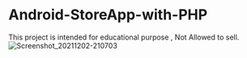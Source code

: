 # Android-StoreApp-with-PHP
This project is intended for educational purpose , Not Allowed to sell.
![Screenshot_20211202-210703](https://user-images.githubusercontent.com/76838562/144526150-588e9930-68a5-4557-a955-d7e16fb7bcb9.jpg)
